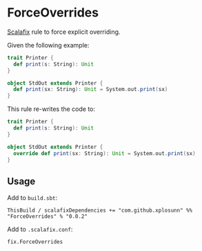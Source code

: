 # ForceOverrides

[Scalafix](https://github.com/scalacenter/scalafix) rule to force explicit overriding.

Given the following example:

```scala
trait Printer {
  def print(s: String): Unit
}

object StdOut extends Printer {
  def print(sx: String): Unit = System.out.print(sx)
}
```

This rule re-writes the code to:

```scala
trait Printer {
  def print(s: String): Unit
}

object StdOut extends Printer {
  override def print(sx: String): Unit = System.out.print(sx)
}
```

## Usage

Add to `build.sbt`:

`ThisBuild / scalafixDependencies += "com.github.xplosunn" %% "ForceOverrides" % "0.0.2"`

Add to `.scalafix.conf`:

`fix.ForceOverrides`
